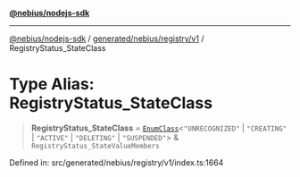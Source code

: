 [**@nebius/nodejs-sdk**](../../../../../README.md)

***

[@nebius/nodejs-sdk](../../../../../README.md) / [generated/nebius/registry/v1](../README.md) / RegistryStatus\_StateClass

# Type Alias: RegistryStatus\_StateClass

> **RegistryStatus\_StateClass** = [`EnumClass`](../../../../../runtime/protos/enum/type-aliases/EnumClass.md)\<`"UNRECOGNIZED"` \| `"CREATING"` \| `"ACTIVE"` \| `"DELETING"` \| `"SUSPENDED"`\> & `RegistryStatus_StateValueMembers`

Defined in: src/generated/nebius/registry/v1/index.ts:1664
